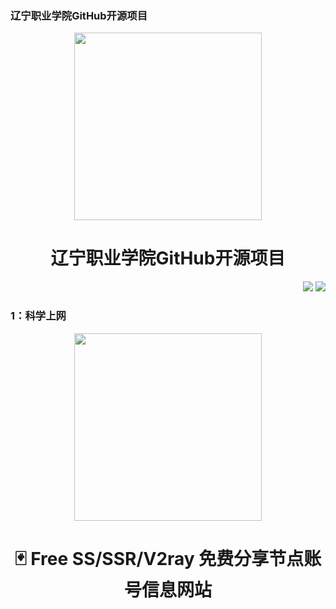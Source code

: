 <p>
  <h3 align="left">辽宁职业学院GitHub开源项目</h3>
</p>
<p align="center">
  <img width="300" src="https://zhaolinyang.ltd/images/辽宁职业学院.jpg" />  
  <h1 align="center">辽宁职业学院GitHub开源项目</h1>
</p>

<p align="right">
<a href="#"><img src="https://img.shields.io/badge/%E9%82%AE%E7%AE%B1-laddzhao%40gmail.com-blue"></a>
<a href="https://github.com/laddzhao/laddzhao.github.io"><img src="https://img.shields.io/github/watchers/laddzhao/lnvc?label=%E6%9F%A5%E7%9C%8B%E8%80%85&style=social"></a>  

<p>
  <h3 align="left">1：科学上网</h3>
</p>
<p align="center">
<a href="https://github.com/selierlin/Share-SSR-V2ray/blob/master/README.md"><img width="300" src="https://zhaolinyang.ltd/images/辽宁职业学院.jpg" /></a>
 <h1 align="center">🃏 Free SS/SSR/V2ray 免费分享节点账号信息网站</h1>
</p>
